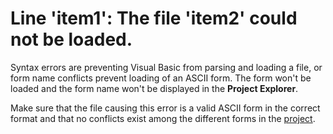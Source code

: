 
# Line 'item1': The file 'item2' could not be loaded.

Syntax errors are preventing Visual Basic from parsing and loading a file, or form name conflicts prevent loading of an ASCII form. The form won't be loaded and the form name won't be displayed in the  **Project Explorer**.

Make sure that the file causing this error is a valid ASCII form in the correct format and that no conflicts exist among the different forms in the  [project](b8bdf64f-5920-1ae9-16d0-b26d09524a30.md).
